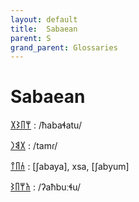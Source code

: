 ```yaml
---
layout: default
title:  Sabaean
parent: S
grand_parent: Glossaries
---
```


# Sabaean


[𐩢𐩨𐩦𐩩](https://en.wiktionary.org/wiki/?curid=8142313)
: /ħabaɬatu/

[𐩩𐩣𐩧](https://en.wiktionary.org/wiki/?curid=8179790)
: /tamɾ/

[𐩪𐩨𐩺](https://en.wiktionary.org/wiki/?curid=8142283)
: [ʃabaya], xsa, [ʃabyum]

[𐩱𐩢𐩨𐩦](https://en.wiktionary.org/wiki/?curid=8142310)
: /ʔaħbuːɬu/

